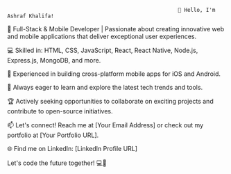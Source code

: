                                                            👋 Hello, I'm Ashraf Khalifa!

🚀 Full-Stack & Mobile Developer | Passionate about creating innovative web and mobile applications that deliver exceptional user experiences.

💻 Skilled in: HTML, CSS, JavaScript, React, React Native, Node.js, Express.js, MongoDB, and more.

📱 Experienced in building cross-platform mobile apps for iOS and Android.

🌱 Always eager to learn and explore the latest tech trends and tools.

🏆 Actively seeking opportunities to collaborate on exciting projects and contribute to open-source initiatives.

📫 Let's connect! Reach me at [Your Email Address] or check out my portfolio at [Your Portfolio URL].

🌐 Find me on LinkedIn: [LinkedIn Profile URL]

Let's code the future together! 💻🚀
